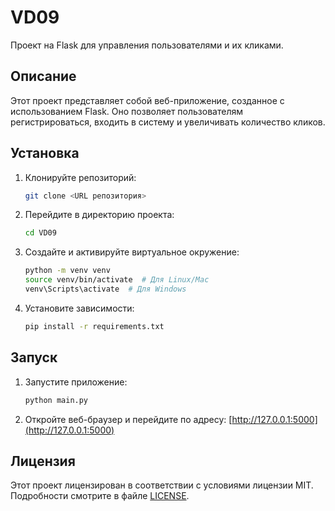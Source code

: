 # VD09

Проект на Flask для управления пользователями и их кликами.

## Описание

Этот проект представляет собой веб-приложение, созданное с использованием Flask. Оно позволяет пользователям регистрироваться, входить в систему и увеличивать количество кликов.

## Установка

1. Клонируйте репозиторий:
    ```sh
    git clone <URL репозитория>
    ```

2. Перейдите в директорию проекта:
    ```sh
    cd VD09
    ```

3. Создайте и активируйте виртуальное окружение:
    ```sh
    python -m venv venv
    source venv/bin/activate  # Для Linux/Mac
    venv\Scripts\activate  # Для Windows
    ```

4. Установите зависимости:
    ```sh
    pip install -r requirements.txt
    ```

## Запуск

1. Запустите приложение:
    ```sh
    python main.py
    ```

2. Откройте веб-браузер и перейдите по адресу: 
[http://127.0.0.1:5000](http://127.0.0.1:5000)

## Лицензия

Этот проект лицензирован в соответствии с условиями лицензии MIT. Подробности смотрите в файле [LICENSE](LICENSE).